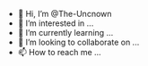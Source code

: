 - 👋 Hi, I’m @The-Uncnown
- 👀 I’m interested in ...
- 🌱 I’m currently learning ...
- 💞️ I’m looking to collaborate on ...
- 📫 How to reach me ...

<!---
The-Uncnown/The-Uncnown is a ✨ special ✨ repository because its `README.md` (this file) appears on your GitHub profile.
You can click the Preview link to take a look at your changes.
--->
